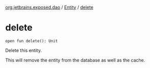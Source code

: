 [org.jetbrains.exposed.dao](../index.md) / [Entity](index.md) / [delete](.)

# delete

`open fun delete(): Unit`

Delete this entity.

This will remove the entity from the database as well as the cache.


